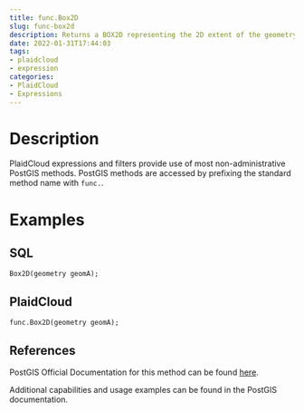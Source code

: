 ```yaml
---
title: func.Box2D
slug: func-box2d
description: Returns a BOX2D representing the 2D extent of the geometry
date: 2022-01-31T17:44:03
tags:
- plaidcloud
- expression
categories:
- PlaidCloud
- Expressions
---
```



# Description


PlaidCloud expressions and filters provide use of most non-administrative PostGIS methods. PostGIS methods are accessed by prefixing the standard method name with `func.`.



# Examples


## SQL



```
Box2D(geometry geomA);
```


## PlaidCloud



```
func.Box2D(geometry geomA);
```


## References


PostGIS Official Documentation for this method can be found [here](https://postgis.net/docs/manual-3.1/Box2D.html).



Additional capabilities and usage examples can be found in the PostGIS documentation.

